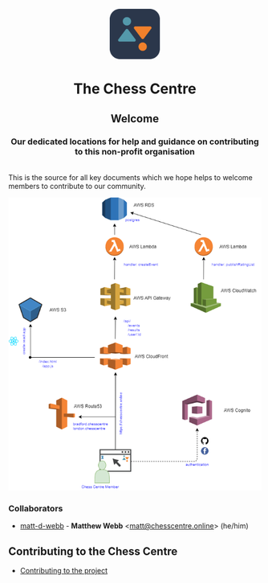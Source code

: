 <!--lint disable no-literal-urls-->
<p align="center">
  <a href="https://bradford.chesscentre.online/#!/">
    <img
      alt="The Chess Centre"
      src="https://github.com/Chess-Centre/welcome/blob/master/img/bcc-dark-logo.png"
      width="100"
    />
  </a>
  <h1 align="center"> The Chess Centre </h1>
</p>
<p align="center">
  <h2 align="center"> Welcome </h2>
  <h3 align="center"> Our dedicated locations for help and guidance on contributing to this non-profit organisation </h3>
</p>
<br />
This is the source for all key documents which we hope helps to welcome members to contribute to our community.

<!--lint disable no-literal-urls-->
<p align="center">
  <a href="https://bradford.chesscentre.online/#!/">
    <img
      alt="The Chess Centre Archiecture"
      src="https://github.com/Chess-Centre/welcome/blob/master/img/bcc-architecture.png"
      width="600"
    />
  </a>
</p>

### Collaborators
* [matt-d-webb](https://github.com/matt-d-webb) -
**Matthew Webb** &lt;matt@chesscentre.online&gt; (he/him)

## Contributing to the Chess Centre

* [Contributing to the project][]


[Contributing to the project]: CONTRIBUTING.md

